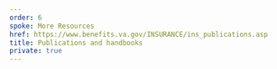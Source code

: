 ```yaml
---
order: 6
spoke: More Resources
href: https://www.benefits.va.gov/INSURANCE/ins_publications.asp
title: Publications and handbooks
private: true
---
```

